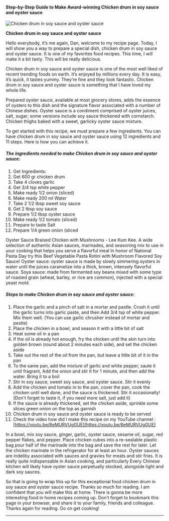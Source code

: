             

#### Step-by-Step Guide to Make Award-winning Chicken drum in soy sauce and oyster sauce

![Chicken drum in soy sauce and oyster sauce](https://img-global.cpcdn.com/recipes/8058e0039720c950/751x532cq70/chicken-drum-in-soy-sauce-and-oyster-sauce-recipe-main-photo.jpg)

**Chicken drum in soy sauce and oyster sauce**

Hello everybody, it’s me again, Dan, welcome to my recipe page. Today, I will show you a way to prepare a special dish, chicken drum in soy sauce and oyster sauce. It is one of my favorites food recipes. This time, I will make it a bit tasty. This will be really delicious.

Chicken drum in soy sauce and oyster sauce is one of the most well liked of recent trending foods on earth. It’s enjoyed by millions every day. It is easy, it’s quick, it tastes yummy. They’re fine and they look fantastic. Chicken drum in soy sauce and oyster sauce is something that I have loved my whole life.

Prepared oyster sauce, available at most grocery stores, adds the essence of oysters to this dish and the signature flavor associated with a number of Chinese dishes. Oyster sauce is a condiment comprised of oyster juices, salt, sugar; some versions include soy sauce thickened with cornstarch. Chicken thighs baked with a sweet, garlicky oyster sauce mixture.

To get started with this recipe, we must prepare a few ingredients. You can have chicken drum in soy sauce and oyster sauce using 12 ingredients and 11 steps. Here is how you can achieve it.

##### The ingredients needed to make Chicken drum in soy sauce and oyster sauce:

1.  Get Ingredients:
2.  Get 600 gr chicken drum
3.  Take 4 cloves garlic
4.  Get 3/4 tsp white pepper
5.  Make ready 1/2 onion (sliced)
6.  Make ready 200 ml Water
7.  Take 2 1/2 tbsp sweet soy sauce
8.  Get 2 tbsp soy sauce
9.  Prepare 1/2 tbsp oyster sauce
10.  Make ready 1/2 tomato (sliced)
11.  Prepare to taste Salt
12.  Prepare 1/4 green onion (sliced

Oyster Sauce Braised Chicken with Mushrooms - Lee Kum Kee. A wide selection of authentic Asian sauces, marinades, and seasoning mix to use in your cooking that helps you serve a flavorful meal In honor of National Pasta Day try this Beef Vegetable Pasta Rotini with Mushroom Flavored Soy Sauce! Oyster sauce: oyster sauce is made by slowly simmering oysters in water until the juices caramelize into a thick, brown, intensely flavorful sauce. Soya sauce: made from fermented soy beans mixed with some type of roasted grain (wheat, barley, or rice are common), injected with a special yeast mold.

##### Steps to make Chicken drum in soy sauce and oyster sauce:

1.  Place the garlic and a pinch of salt in a mortar and pastle. Crush it until the garlic turns into garlic paste, and then Add 3/4 tsp of white pepper. Mix them well. (You can use garlic chrusher instead of mortar and pestle)
2.  Place the chicken in a bowl, and season it with a little bit of salt
3.  Heat some oil in a pan
4.  If the oil is already hot enough, fry the chicken until the skin turn into golden brown (round about 2 minutes each side), and set the chicken aside
5.  Take out the rest of the oil from the pan, but leave a little bit of it in the pan
6.  To the same pan, add the mixture of garlic and white pepper, saute it until fragrant, Add the onion and stir it for 1 minute, and then add the water. Bring it to a boil
7.  Stir in soy sauce, sweet soy sauce, and oyster sauce. Stir it evenly
8.  Add the chicken and tomato in to the pan, cover the pan, cook the chicken until well done, and the sauce is thickened. Stir it occasionally! (Don't forget to taste it, if you need more salt, just add it)
9.  If the sauce is already thickened, set the chicken aside, sprinkle some slices green onion on the top as garnish
10.  Chicken drum in soy sauce and oyster sauce is ready to be served
11.  Check the video how did I make this recipe on my YouTube channel : [https://youtu.be/6eMURVUgGUE](https://youtu.be/6eMURVUgGUE)

In a bowl, mix soy sauce, ginger, garlic, oyster sauce, sesame oil, sugar, red pepper flakes, and pepper. Place chicken cubes into a re-sealable plastic bag pour half of the marinade into the bag and save the rest for later. Let the chicken marinate in the refrigerator for at least an hour. Oyster sauces are indeliby associated with sauces and gravies for meats and stir fries. It is really quite indispensable in Asian cooking, and particularly Every Chinese kitchen will likely have oyster sauce perpetually stocked, alongside light and dark soy sauces.

So that is going to wrap this up for this exceptional food chicken drum in soy sauce and oyster sauce recipe. Thanks so much for reading. I am confident that you will make this at home. There is gonna be more interesting food in home recipes coming up. Don’t forget to bookmark this page in your browser, and share it to your family, friends and colleague. Thanks again for reading. Go on get cooking!

* * *